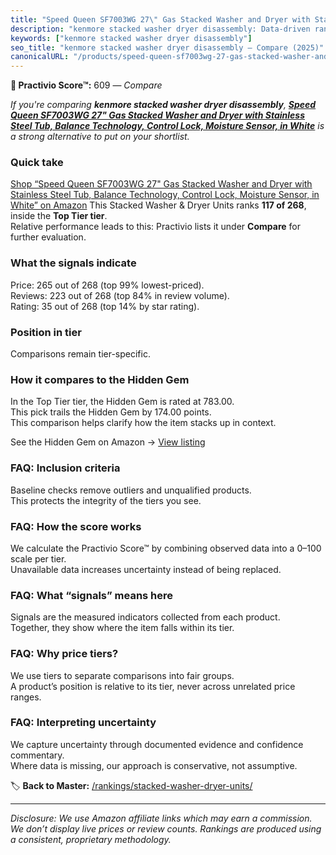```yaml
---
title: "Speed Queen SF7003WG 27\" Gas Stacked Washer and Dryer with Stainless Steel Tub, Balance Technology, Control Lock, Moisture Sensor, in White"
description: "kenmore stacked washer dryer disassembly: Data-driven ranking using the Practivio Score™. Positioned by quality, value, demand, findability, momentum."
keywords: ["kenmore stacked washer dryer disassembly"]
seo_title: "kenmore stacked washer dryer disassembly — Compare (2025)"
canonicalURL: "/products/speed-queen-sf7003wg-27-gas-stacked-washer-and-dryer-with-stainless-steel-tub-balance-technology-control-lock-moisture-sensor-in-white-B07XZLNCNR/"
---
```


**🛒 Practivio Score™:** 609 — _Compare_


*If you're comparing **kenmore stacked washer dryer disassembly**, **[Speed Queen SF7003WG 27" Gas Stacked Washer and Dryer with Stainless Steel Tub, Balance Technology, Control Lock, Moisture Sensor, in White](https://www.amazon.com/dp/B07XZLNCNR?tag=practivio-20)** is a strong alternative to put on your shortlist.*
### Quick take
[Shop “Speed Queen SF7003WG 27" Gas Stacked Washer and Dryer with Stainless Steel Tub, Balance Technology, Control Lock, Moisture Sensor, in White” on Amazon](https://www.amazon.com/dp/B07XZLNCNR?tag=practivio-20)
This Stacked Washer & Dryer Units ranks **117 of 268**, inside the **Top Tier tier**.  
Relative performance leads to this: Practivio lists it under **Compare** for further evaluation.

### What the signals indicate
Price: 265 out of 268 (top 99% lowest-priced).  
Reviews: 223 out of 268 (top 84% in review volume).  
Rating: 35 out of 268 (top 14% by star rating).  

### Position in tier
Comparisons remain tier-specific.

### How it compares to the Hidden Gem
In the Top Tier tier, the Hidden Gem is rated at 783.00.  
This pick trails the Hidden Gem by 174.00 points.  
This comparison helps clarify how the item stacks up in context.  

See the Hidden Gem on Amazon → [View listing](https://www.amazon.com/dp/B0D4282T95?tag=practivio-20)

### FAQ: Inclusion criteria
Baseline checks remove outliers and unqualified products.  
This protects the integrity of the tiers you see.

### FAQ: How the score works
We calculate the Practivio Score™ by combining observed data into a 0–100 scale per tier.  
Unavailable data increases uncertainty instead of being replaced.

### FAQ: What “signals” means here
Signals are the measured indicators collected from each product.  
Together, they show where the item falls within its tier.

### FAQ: Why price tiers?
We use tiers to separate comparisons into fair groups.  
A product’s position is relative to its tier, never across unrelated price ranges.

### FAQ: Interpreting uncertainty
We capture uncertainty through documented evidence and confidence commentary.  
Where data is missing, our approach is conservative, not assumptive.

<!-- Missing template for Compare/CompareWithinPriceClass -->


🏷️ **Back to Master:** [/rankings/stacked-washer-dryer-units/](/rankings/stacked-washer-dryer-units/)

---
_Disclosure: We use Amazon affiliate links which may earn a commission. We don’t display live prices or review counts. Rankings are produced using a consistent, proprietary methodology._
